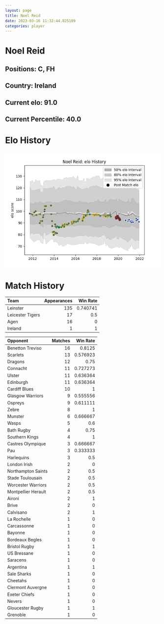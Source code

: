 ```yaml
---  
layout: page  
title: Noel Reid  
date: 2023-03-16 11:32:44.825189  
categories: player  
---
```

# Noel Reid

## Positions: C, FH

## Country: Ireland

## Current elo: 91.0

## Current Percentile: 40.0

# Elo History


![elo history](history_NoelReid.png)
# Match History


| Team             |   Appearances |   Win Rate |
|:-----------------|--------------:|-----------:|
| Leinster         |           135 |   0.740741 |
| Leicester Tigers |            17 |   0.5      |
| Agen             |            16 |   0        |
| Ireland          |             1 |   1        |

| Opponent            |   Matches |   Win Rate |
|:--------------------|----------:|-----------:|
| Benetton Treviso    |        16 |   0.8125   |
| Scarlets            |        13 |   0.576923 |
| Dragons             |        12 |   0.75     |
| Connacht            |        11 |   0.727273 |
| Ulster              |        11 |   0.636364 |
| Edinburgh           |        11 |   0.636364 |
| Cardiff Blues       |        10 |   1        |
| Glasgow Warriors    |         9 |   0.555556 |
| Ospreys             |         9 |   0.611111 |
| Zebre               |         8 |   1        |
| Munster             |         6 |   0.666667 |
| Wasps               |         5 |   0.6      |
| Bath Rugby          |         4 |   0.75     |
| Southern Kings      |         4 |   1        |
| Castres Olympique   |         3 |   0.666667 |
| Pau                 |         3 |   0.333333 |
| Harlequins          |         3 |   0.5      |
| London Irish        |         2 |   0        |
| Northampton Saints  |         2 |   0.5      |
| Stade Toulousain    |         2 |   0.5      |
| Worcester Warriors  |         2 |   0.5      |
| Montpellier Herault |         2 |   0.5      |
| Aironi              |         2 |   1        |
| Brive               |         2 |   0        |
| Calvisano           |         2 |   1        |
| La Rochelle         |         1 |   0        |
| Carcassonne         |         1 |   0        |
| Bayonne             |         1 |   0        |
| Bordeaux Begles     |         1 |   0        |
| Bristol Rugby       |         1 |   1        |
| US Bressane         |         1 |   0        |
| Saracens            |         1 |   0        |
| Argentina           |         1 |   1        |
| Sale Sharks         |         1 |   0        |
| Cheetahs            |         1 |   0        |
| Clermont Auvergne   |         1 |   0        |
| Exeter Chiefs       |         1 |   0        |
| Nevers              |         1 |   0        |
| Gloucester Rugby    |         1 |   1        |
| Grenoble            |         1 |   0        |